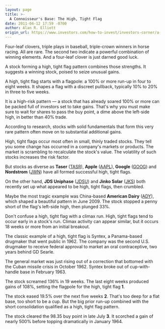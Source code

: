 ```yaml
---
layout: page
title: >-
  A Connoisseur's Base: The High, Tight Flag
date: 2011-04-12 17:59 -0700
author: Alan R. Elliott
origin_url: https://www.investors.com/how-to-invest/investors-corner/a-connoisseurs-base-the-high-tight-flag/
---
```


Four-leaf clovers, triple plays in baseball, triple-crown winners in horse racing. All are rare. The second two indicate a powerful combination of winning elements. And a four-leaf clover is just darned good luck.

A stock forming a high, tight flag pattern combines those strengths. It suggests a winning stock, poised to seize unusual gains.

A high, tight flag starts with a flagpole: a 100% or more run-up in four to eight weeks. It shapes a flag with a discreet pullback, typically 10% to 20% in three to five weeks.

It is a high-risk pattern — a stock that has already soared 100% or more can be packed full of investors set to take gains. That's why you must make sure to wait for shares to pass the buy point, a dime above the left-side high, in better than 40% trade.

According to research, stocks with solid fundamentals that form this very rare pattern often move on to substantial additional gains.

High, tight flags occur most often in small, thinly traded stocks. They tell you some change has occurred in a company's markets or products. The market is scrambling to recalculate the stock's value. The volatility of such stocks increases the risk factor.

But stocks as diverse as **Taser** ([TASR](https://research.investors.com/quote.aspx?symbol=TASR)), **Apple** ([AAPL](https://research.investors.com/quote.aspx?symbol=AAPL)), **Google** ([GOOG](https://research.investors.com/quote.aspx?symbol=GOOG)) and **Nordstrom** ([JWN](https://research.investors.com/quote.aspx?symbol=JWN)) have all formed successful high, tight flags.

On the other hand, **JDS Uniphase** ([JDSU](https://research.investors.com/quote.aspx?symbol=JDSU)) and **Jinko Solar** ([JKS](https://research.investors.com/quote.aspx?symbol=JKS)) both recently set up what appeared to be high, tight flags, then crumbled.

Maybe the most tragic example was China-based **American Dairy** ([ADY](https://research.investors.com/quote.aspx?symbol=ADY)), which shaped a beautiful pattern in June 2009. The stock stopped a penny short of the flag's left-side high, then plunged 33%.

Don't confuse a high, tight flag with a climax run. High, tight flags tend to occur early in a stock's run. Climax activity can appear similar, but it occurs 18 weeks or more from an initial breakout.

The classic example of a high, tight flag is Syntex, a Panama-based drugmaker that went public in 1962. The company was the second U.S. drugmaker to receive federal approval to market an oral contraceptive, two years behind GD Searle.

The general market was just rising out of a correction that bottomed with the Cuban missile crisis in October 1962. Syntex broke out of cup-with-handle base in February 1963.

The stock screamed 136% in 19 weeks. The last eight weeks produced gains of 108%, setting the flagpole for the high, tight flag **1**.

The stock eased 19.5% over the next five weeks **2**. That's too deep for a flat base, too short to be a cup. But the big prior run-up combined with the short consolidation qualified as a high, tight flag pattern.

The stock cleared the 98.35 buy point in late July **3**. It scorched a gain of nearly 500% before topping dramatically in January 1964.
